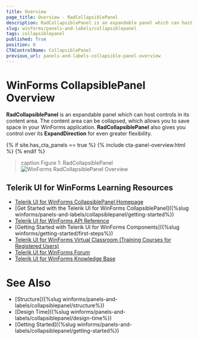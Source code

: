 ```yaml
---
title: Overview
page_title: Overview - RadCollapsiblePanel
description: RadCollapsiblePanel is an expandable panel which can host controls in its content area.
slug: winforms/panels-and-labels/collapsiblepanel
tags: collapsiblepanel
published: True
position: 0
CTAControlName: CollapsiblePanel
previous_url: panels-and-labels-collapsible-panel-overview
---
```


# WinForms CollapsiblePanel Overview

**RadCollapsiblePanel** is an expandable panel which can host controls in its content area. The content area can be collapsed, which allows you to save space in your WinForms application. **RadCollapsiblePanel** also gives you control over its **ExpandDirection** for even greater flexibility.

{% if site.has_cta_panels == true %}
{% include cta-panel-overview.html %}
{% endif %}

>caption Figure 1: RadCollapsiblePanel
![WinForms RadCollapsiblePanel Overview](images/panels-and-labels-collapsible-panel001.gif)


## Telerik UI for WinForms Learning Resources
* [Telerik UI for WinForms CollapsiblePanel Homepage](https://www.telerik.com/products/winforms/collapsiblepanel.aspx)
* [Get Started with the Telerik UI for WinForms CollapsiblePanel]({%slug winforms/panels-and-labels/collapsiblepanel/getting-started%})
* [Telerik UI for WinForms API Reference](https://docs.telerik.com/devtools/winforms/api/)
* [Getting Started with Telerik UI for WinForms Components]({%slug winforms/getting-started/first-steps%})
* [Telerik UI for WinForms Virtual Classroom (Training Courses for Registered Users)](https://learn.telerik.com/learn/course/external/view/elearning/17/TelerikUIforWinForms) 
* [Telerik UI for WinForms Forum](https://www.telerik.com/forums/winforms)
* [Telerik UI for WinForms Knowledge Base](https://docs.telerik.com/devtools/winforms/knowledge-base)

# See Also

* [Structure]({%slug winforms/panels-and-labels/collapsiblepanel/structure%})
* [Design Time]({%slug winforms/panels-and-labels/collapsiblepanel/design-time%})
* [Getting Started]({%slug winforms/panels-and-labels/collapsiblepanel/getting-started%})
